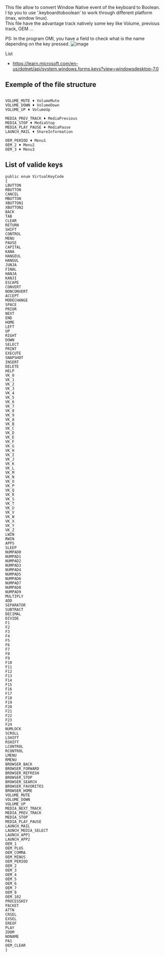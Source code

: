 This file allow to convert Window Native event of the keyboard to Boolean.  
I tip you to use '.keyboardtoboolean' to work through different platform (max, window linux).  
This file have the advantage track natively some key like Volume, previous track, OEM ...

PS: In the program OMI, you have a field to check what is the name depending on the key pressed. 
![image](https://user-images.githubusercontent.com/20149493/109164832-27f54400-777b-11eb-9525-f2fd66f4246d.png)

List
- https://learn.microsoft.com/en-us/dotnet/api/system.windows.forms.keys?view=windowsdesktop-7.0


## Exemple of the file structure

```

VOLUME_MUTE ♦ VolumeMute
VOLUME_DOWN ♦ VolumeDown
VOLUME_UP ♦ VolumeUp

MEDIA_PREV_TRACK ♦ MediaPrevious
MEDIA_STOP ♦ MediaStop
MEDIA_PLAY_PAUSE ♦ MediaPause
LAUNCH_MAIL ♦ ShareInformation

OEM_PERIOD ♦ Menu1
OEM_2 ♦ Menu2
OEM_3 ♦ Menu3

```

## List of valide keys

```
public enum VirtualKeyCode 
{
LBUTTON  
RBUTTON  
CANCEL  
MBUTTON  
XBUTTON1  
XBUTTON2  
BACK  
TAB  
CLEAR  
RETURN  
SHIFT  
CONTROL  
MENU  
PAUSE  
CAPITAL  
KANA  
HANGEUL  
HANGUL  
JUNJA  
FINAL  
HANJA  
KANJI  
ESCAPE  
CONVERT  
NONCONVERT  
ACCEPT  
MODECHANGE  
SPACE  
PRIOR  
NEXT  
END  
HOME  
LEFT  
UP  
RIGHT  
DOWN  
SELECT  
PRINT  
EXECUTE  
SNAPSHOT  
INSERT  
DELETE  
HELP  
VK_0  
VK_1  
VK_2  
VK_3  
VK_4  
VK_5  
VK_6  
VK_7  
VK_8  
VK_9  
VK_A  
VK_B  
VK_C  
VK_D  
VK_E  
VK_F  
VK_G  
VK_H  
VK_I  
VK_J  
VK_K  
VK_L  
VK_M  
VK_N  
VK_O  
VK_P  
VK_Q  
VK_R  
VK_S  
VK_T  
VK_U  
VK_V  
VK_W  
VK_X  
VK_Y  
VK_Z  
LWIN  
RWIN  
APPS  
SLEEP  
NUMPAD0  
NUMPAD1  
NUMPAD2  
NUMPAD3  
NUMPAD4  
NUMPAD5  
NUMPAD6  
NUMPAD7  
NUMPAD8  
NUMPAD9  
MULTIPLY  
ADD  
SEPARATOR  
SUBTRACT  
DECIMAL  
DIVIDE  
F1  
F2  
F3  
F4  
F5  
F6  
F7  
F8  
F9  
F10  
F11  
F12  
F13  
F14  
F15  
F16  
F17  
F18  
F19  
F20  
F21  
F22  
F23  
F24  
NUMLOCK  
SCROLL  
LSHIFT  
RSHIFT  
LCONTROL  
RCONTROL  
LMENU  
RMENU  
BROWSER_BACK  
BROWSER_FORWARD  
BROWSER_REFRESH  
BROWSER_STOP  
BROWSER_SEARCH  
BROWSER_FAVORITES  
BROWSER_HOME  
VOLUME_MUTE  
VOLUME_DOWN  
VOLUME_UP  
MEDIA_NEXT_TRACK  
MEDIA_PREV_TRACK  
MEDIA_STOP  
MEDIA_PLAY_PAUSE  
LAUNCH_MAIL  
LAUNCH_MEDIA_SELECT  
LAUNCH_APP1  
LAUNCH_APP2  
OEM_1  
OEM_PLUS  
OEM_COMMA  
OEM_MINUS  
OEM_PERIOD  
OEM_2  
OEM_3  
OEM_4  
OEM_5  
OEM_6  
OEM_7  
OEM_8  
OEM_102  
PROCESSKEY  
PACKET  
ATTN  
CRSEL  
EXSEL  
EREOF  
PLAY  
ZOOM  
NONAME  
PA1  
OEM_CLEAR  
}


```
